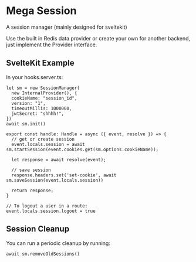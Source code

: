 # Mega Session

A session manager (mainly designed for sveltekit)

Use the built in Redis data provider or create your own for another backend, just implement the Provider interface.

## SvelteKit Example
In your hooks.server.ts:
```
let sm = new SessionManager(
  new InternalProvider(), {
  cookieName: "session_id",
  version: "1",
  timeoutMillis: 1000000,
  jwtSecret: "shhhh!",
})
await sm.init()

export const handle: Handle = async ({ event, resolve }) => {
  // get or create session
  event.locals.session = await sm.startSession(event.cookies.get(sm.options.cookieName));

  let response = await resolve(event);

  // save session
  response.headers.set('set-cookie', await sm.saveSession(event.locals.session))

  return response;
}

// To logout a user in a route:
event.locals.session.logout = true
```

## Session Cleanup
You can run a periodic cleanup by running:
```
await sm.removeOldSessions()
```
